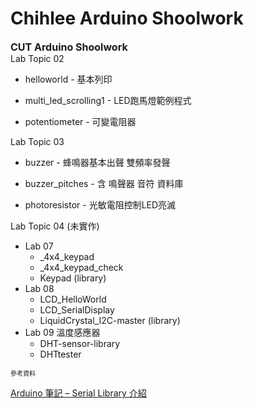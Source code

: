 <h1><strong>Chihlee Arduino Shoolwork</strong></h1>
<div><strong><span style="font-size:16px;">CUT Arduino Shoolwork</span></strong></div>
<div>Lab Topic 02</div>
<ul>
	<li>helloworld - 基本列印</li>
</ul>
<ul>
	<li>multi_led_scrolling1 - LED跑馬燈範例程式</li>
</ul>
<ul>
	<li>potentiometer - 可變電阻器</li>
</ul>
<div>Lab Topic 03</div>
<ul>
	<li>buzzer - 蜂鳴器基本出聲 雙頻率發聲</li>
</ul>
<ul>
	<li>buzzer_pitches - 含 鳴聲器 音符 資料庫</li>
</ul>
<ul>
	<li>photoresistor - 光敏電阻控制LED亮滅</li>
</ul>
<div>Lab Topic 04 (未實作)</div>
<ul>
	<li>
		Lab 07
		<ul>
			<li>_4x4_keypad</li>
			<li>_4x4_keypad_check</li>
			<li>Keypad&nbsp;(library)</li>
		</ul>
	</li>
	<li>
		Lab 08
		<ul>
			<li>LCD_HelloWorld</li>
			<li>LCD_SerialDisplay</li>
			<li>LiquidCrystal_I2C-master&nbsp;(library)</li>
		</ul>
	</li>
	<li>
		Lab 09 溫度感應器
		<ul>
			<li>DHT-sensor-library</li>
			<li>DHTtester</li>
		</ul>
	</li>
</ul>
<p><span style="font-size:10px;">參考資料</span></p>
<p><a href="http://coopermaa2nd.blogspot.tw/2011/02/arduino-serial-library.html">Arduino 筆記 &ndash; Serial Library 介紹</a></p>

